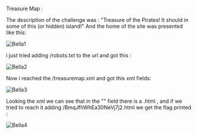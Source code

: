 Treasure Map :

The description of the challenge was :
"Treasure of the Pirates! It should in some of this (or hidden) island!" And the home of the site was presented like this:

![Bella1](https://user-images.githubusercontent.com/59454895/80572945-05798980-89f7-11ea-9c3a-4703b2bffea2.PNG)

i just tried adding /robots.txt to the url and got this :

![Bella2](https://user-images.githubusercontent.com/59454895/80573424-d6174c80-89f7-11ea-9e45-3881bd4871ea.PNG)

Now i reached the /treasuremap.xml and got this xml fields:

![Bella3](https://user-images.githubusercontent.com/59454895/80573740-74a3ad80-89f8-11ea-8d74-292afeedbe11.PNG)

 Looking the xml we can see that in the "<loc>" field there is a .html , and if we tried to reach it adding /BmqJfhWhEa30NeVj7j2.html we    get the flag printed :
  
  ![Bella4](https://user-images.githubusercontent.com/59454895/80574156-3955ae80-89f9-11ea-8222-2383fae2812a.PNG)
  
 
